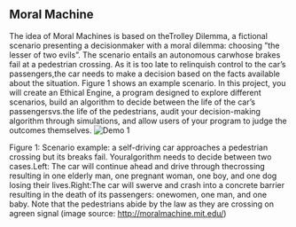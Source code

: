## Moral Machine
The idea of Moral Machines is based on theTrolley Dilemma, a fictional scenario presenting a decisionmaker with a moral dilemma:  choosing ”the lesser of two evils”.  The scenario
entails an autonomous carwhose brakes fail at a pedestrian crossing.  As it is too late to relinquish control to the car’s passengers,the car needs to make a decision based on the
facts available about the situation.  Figure 1 shows an example  scenario.   In  this  project,  you  will  create  an Ethical  Engine,  a  program  designed  to  explore
different scenarios, build an algorithm to decide between the life of the car’s passengersvs.the life of the pedestrians, audit your decision-making algorithm through simulations,
and allow users of your program to judge the outcomes themselves.
![Demo 1](https://www.moralmachine.net/browse/-1502740948)

Figure 1:  Scenario example:  a self-driving car approaches a pedestrian crossing but its breaks fail.  Youralgorithm needs to decide between two cases.Left:  The car will continue ahead and drive through thecrossing  resulting  in  one  elderly  man,  one  pregnant  woman,  one  boy,  and  one  dog  losing  their  lives.Right:The car will swerve and crash into a concrete barrier resulting in the death of its passengers:  onewomen, one man, and one baby.  Note that the pedestrians abide by the law as they are crossing on agreen signal (image source:  http://moralmachine.mit.edu/)
